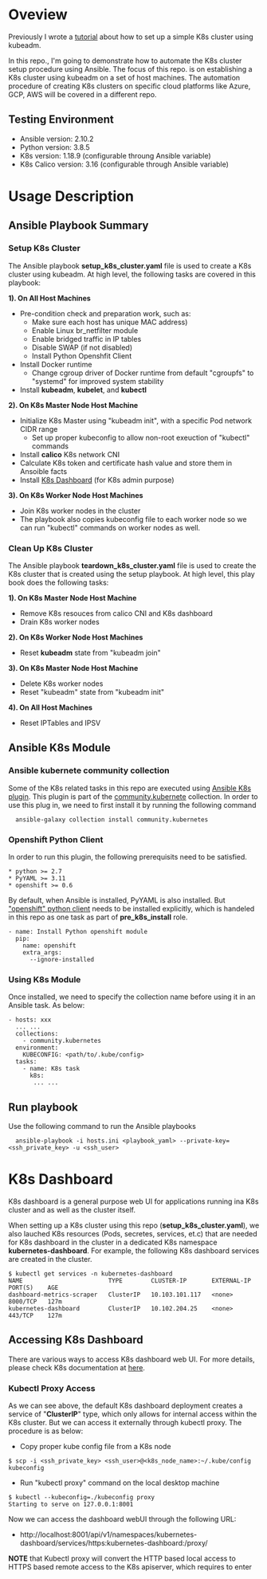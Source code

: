# Oveview

Previously I wrote a [tutorial](https://github.com/yabinmeng/dseutilities/blob/master/documents/tutorial/k8s/kubeadm_install.md) about how to set up a simple K8s cluster using kubeadm.

In this repo., I'm going to demonstrate how to automate the K8s cluster setup procedure using Ansible. The focus of this repo. is on establishing a K8s cluster using kubeadm on a set of host machines. The automation procedure of creating K8s clusters on specific cloud platforms like Azure, GCP, AWS will be covered in a different repo.

## Testing Environment

* Ansible version: 2.10.2
* Python version: 3.8.5
* K8s version: 1.18.9 (configurable throung Ansible variable)
* K8s Calico version: 3.16 (configurable through Ansible variable)

# Usage Description

## Ansible Playbook Summary

### Setup K8s Cluster 

The Ansible playbook **setup_k8s_cluster.yaml** file is used to create a K8s cluster using kubeadm. At high level, the following tasks are covered in this playbook:

**1). On All Host Machines**

* Pre-condition check and preparation work, such as: 
  * Make sure each host has unique MAC address)
  * Enable Linux br_netfilter module
  * Enable bridged traffic in IP tables
  * Disable SWAP (if not disabled)
  * Install Python Openshfit Client
* Install Docker runtime
  * Change cgroup driver of Docker runtime from default "cgroupfs" to "systemd" for improved system stability 
* Install **kubeadm**, **kubelet**, and **kubectl**

**2). On K8s Master Node Host Machine**

* Initialize K8s Master using "kubeadm init", with a specific Pod network CIDR range
  * Set up proper kubeconfig to allow non-root exeuction of "kubectl" commands
* Install **calico** K8s network CNI
* Calculate K8s token and certificate hash value and store them in Ansoible facts
* Install [K8s Dashboard](https://github.com/kubernetes/dashboard) (for K8s admin purpose)

**3). On K8s Worker Node Host Machines**
* Join K8s worker nodes in the cluster
* The playbook also copies kubeconfig file to each worker node so we can run "kubectl" commands on worker nodes as well.

### Clean Up K8s Cluster

The Ansible playbook **teardown_k8s_cluster.yaml** file is used to create the K8s cluster that is created using the setup playbook. At high level, this play book does the following tasks:

**1). On K8s Master Node Host Machine**

* Remove K8s resouces from calico CNI and K8s dashboard
* Drain K8s worker nodes

**2). On K8s Worker Node Host Machines**

* Reset **kubeadm** state from "kubeadm join"

**3). On K8s Master Node Host Machine**

* Delete K8s worker nodes
* Reset "kubeadm" state from "kubeadm init"

**4). On All Host Machines**

* Reset IPTables and IPSV

## Ansible K8s Module

### Ansible kubernete community collection

Some of the K8s related tasks in this repo are executed using [Ansible K8s plugin](https://docs.ansible.com/ansible/latest/collections/community/kubernetes/k8s_module.html). This plugin is part of the [community.kubernete](https://galaxy.ansible.com/community/kubernetes?extIdCarryOver=true&sc_cid=701f2000001OH6uAAG) collection. In order to use this plug in, we need to first install it by running the following command

```
  ansible-galaxy collection install community.kubernetes
```

### Openshift Python Client

In order to run this plugin, the following prerequisits need to be satisfied.

```
* python >= 2.7
* PyYAML >= 3.11
* openshift >= 0.6
```

By default, when Ansible is installed, PyYAML is also installed. But ["openshift" python client](https://pypi.org/project/openshift/) needs to be installed explicitly, which is handeled in this repo as one task as part of **pre_k8s_install** role.

```
- name: Install Python openshift module
  pip:
    name: openshift
    extra_args: 
      --ignore-installed
```

### Using K8s Module

Once installed, we need to specify the collection name before using it in an Ansible task. As below:
```
- hosts: xxx
  ... ...
  collections:
    - community.kubernetes
  environment:
    KUBECONFIG: <path/to/.kube/config>
  tasks:
    - name: K8s task
      k8s: 
       ... ...
```

## Run playbook

Use the following command to run the Ansible playbooks

``` script=bash
  ansible-playbook -i hosts.ini <playbook_yaml> --private-key=<ssh_private_key> -u <ssh_user>
```

# K8s Dashboard

K8s dashboard is a general purpose web UI for applications running ina  K8s cluster and as well as the cluster itself.

When setting up a K8s cluster using this repo (**setup_k8s_cluster.yaml**), we also lauched K8s resources (Pods, secretes, services, et.c) that are needed for K8s dashboard in the cluster in a dedicated K8s namespace **kubernetes-dashboard**. For example, the following K8s dashboard services are created in the cluster.

```
$ kubectl get services -n kubernetes-dashboard
NAME                        TYPE        CLUSTER-IP       EXTERNAL-IP   PORT(S)    AGE
dashboard-metrics-scraper   ClusterIP   10.103.101.117   <none>        8000/TCP   127m
kubernetes-dashboard        ClusterIP   10.102.204.25    <none>        443/TCP    127m
```

## Accessing K8s Dashboard

There are various ways to access K8s dashboard web UI. For more details, please check K8s documentation at [here](https://github.com/kubernetes/dashboard/blob/master/docs/user/accessing-dashboard/README.md).

### Kubectl Proxy Access

As we can see above, the default K8s dashboard deployment creates a service of "**ClusterIP**" type, which only allows for internal access within the K8s cluster. But we can access it externally through kubectl proxy. The procedure is as below:

* Copy proper kube config file from a K8s node

```
$ scp -i <ssh_private_key> <ssh_user>@<k8s_node_name>:~/.kube/config kubeconfig
```

* Run "kubectl proxy" command on the local desktop machine

```
$ kubectl --kubeconfig=./kubeconfig proxy
Starting to serve on 127.0.0.1:8001
```

Now we can access the dashboard webUI through the following URL:
* http://localhost:8001/api/v1/namespaces/kubernetes-dashboard/services/https:kubernetes-dashboard:/proxy/

**NOTE** that Kubectl proxy will convert the HTTP based local access to HTTPS based remote access to the K8s apiserver, which requires to enter 

